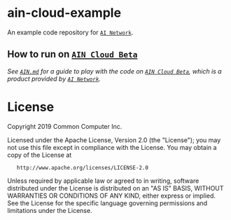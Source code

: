 # ain-cloud-example

An example code repository for [`AI Network`](https://ainetwork.ai/).

## How to run on [`AIN Cloud Beta`](https://cloud.ainetwork.ai/)

*See [`AIN.md`](https://github.com/ainblockchain/ain-cloud-example/blob/master/AIN.md) for a guide to play with the code on [`AIN Cloud Beta`](https://cloud.ainetwork.ai/), which is a product provided by [`AI Network`](https://ainetwork.ai/).*

# License 

   Copyright 2019 Common Computer Inc.

   Licensed under the Apache License, Version 2.0 (the "License");
   you may not use this file except in compliance with the License.
   You may obtain a copy of the License at

       http://www.apache.org/licenses/LICENSE-2.0

   Unless required by applicable law or agreed to in writing, software
   distributed under the License is distributed on an "AS IS" BASIS,
   WITHOUT WARRANTIES OR CONDITIONS OF ANY KIND, either express or implied.
   See the License for the specific language governing permissions and
   limitations under the License.
